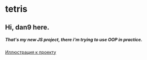 # tetris
Hi, dan9 here.
-----------------------------------
##### That's my new JS project, there i'm trying to use OOP in practice.

[Иллюстрация к проекту](https://github.com/chackydude/tetris/raw/master/T1example.png)
